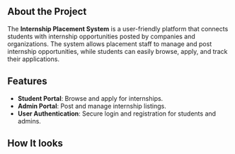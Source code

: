 ## About the Project

The **Internship Placement System** is a user-friendly platform that connects students with internship opportunities posted by companies and organizations. The system allows placement staff to manage and post internship opportunities, while students can easily browse, apply, and track their applications.

## Features

- **Student Portal**: Browse and apply for internships.
- **Admin Portal**: Post and manage internship listings.
- **User Authentication**: Secure login and registration for students and admins.

## How It looks
